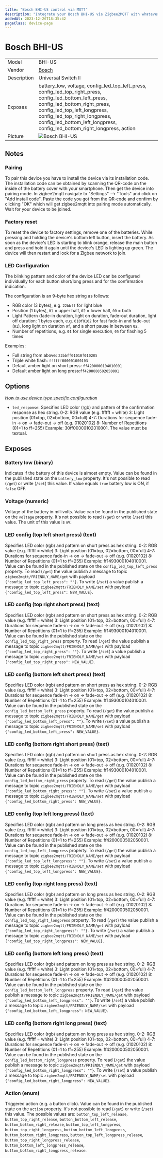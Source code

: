```yaml
---
title: "Bosch BHI-US control via MQTT"
description: "Integrate your Bosch BHI-US via Zigbee2MQTT with whatever smart home infrastructure you are using without the vendor's bridge or gateway."
addedAt: 2023-12-26T18:35:42
pageClass: device-page
---
```


<!-- !!!! -->
<!-- ATTENTION: This file is auto-generated through docgen! -->
<!-- You can only edit the "Notes"-Section between the two comment lines "Notes BEGIN" and "Notes END". -->
<!-- Do not use h1 or h2 heading within "## Notes"-Section. -->
<!-- !!!! -->

# Bosch BHI-US

|     |     |
|-----|-----|
| Model | BHI-US  |
| Vendor  | [Bosch](/supported-devices/#v=Bosch)  |
| Description | Universal Switch II |
| Exposes | battery_low, voltage, config_led_top_left_press, config_led_top_right_press, config_led_bottom_left_press, config_led_bottom_right_press, config_led_top_left_longpress, config_led_top_right_longpress, config_led_bottom_left_longpress, config_led_bottom_right_longpress, action |
| Picture | ![Bosch BHI-US](https://www.zigbee2mqtt.io/images/devices/BHI-US.png) |


<!-- Notes BEGIN: You can edit here. Add "## Notes" headline if not already present. -->
## Notes

### Pairing
To pair this device you have to install the device via its installation code. The installation code can be obtained by scanning the QR-code on the inside of the battery cover with your smartphone. Then get the device into pairing mode. In zigbee2mqtt navigate to  "Settings" --> "Tools" and click on "Add install code". Paste the code you got from the QR-code and confirm by clicking "OK" which will get zigbee2mqtt into pairing mode automatically. Wait for your device to be joined.


### Factory reset
To reset the device to factory settings, remove one of the batteries. While pressing and holding the device's bottom left button, insert the battery. As soon as the device's LED is starting to blink orange, release the main button and press and hold it again until the device's LED is lighting up green. The device will then restart and look for a Zigbee network to join.

### LED Configuration
The blinking pattern and color of the device LED can be configured individually for each button short/long press and for the confirmation indication.

The configuration is an 9-byte hex string as follows:

* RGB color (3 bytes), e.g. `22bbff` for light blue
* Position (1 bytes), `01` = upper half, `02` = lower half, `00` = both
* Light Pattern (fade-in duration, light on duration, fade-out duration, light off duration; 1 bytes each, e.g. `010f0102` for fast fade-in and fade-out (`01`), long light on duration `0f`, and a short pause in between `02`.
* Number of repetitions, e.g. `01` for single execution, `05` for flashing 5 times

Examples:
* Full string from above: `22bbff01010f010205`
* Triple white flash: `ffffff000001000103`
* Default amber light on short press: `ff4200000104010001`
* Default amber light on long press:`ff4200000502050001`
<!-- Notes END: Do not edit below this line -->



## Options
*[How to use device type specific configuration](../guide/configuration/devices-groups.md#specific-device-options)*

* `led_response`: Specifies LED color (rgb) and pattern of the confirmation response as hex string.
0-2: RGB value (e.g. ffffff = white)
3: Light position (01=top, 02=bottom, 00=full)
4-7: Durations for sequence fade-in -> on -> fade-out -> off (e.g. 01020102)
8: Number of Repetitions (01=1 to ff=255)
Example: 30ff00000102010001. The value must be textual.


## Exposes

### Battery low (binary)
Indicates if the battery of this device is almost empty.
Value can be found in the published state on the `battery_low` property.
It's not possible to read (`/get`) or write (`/set`) this value.
If value equals `true` battery low is ON, if `false` OFF.

### Voltage (numeric)
Voltage of the battery in millivolts.
Value can be found in the published state on the `voltage` property.
It's not possible to read (`/get`) or write (`/set`) this value.
The unit of this value is `mV`.

### LED config (top left short press) (text)
Specifies LED color (rgb) and pattern on short press as hex string.
0-2: RGB value (e.g. ffffff = white)
3: Light position (01=top, 02=bottom, 00=full)
4-7: Durations for sequence fade-in -> on -> fade-out -> off (e.g. 01020102)
8: Number of Repetitions (01=1 to ff=255)
Example: ff1493000104010001.
Value can be found in the published state on the `config_led_top_left_press` property.
To read (`/get`) the value publish a message to topic `zigbee2mqtt/FRIENDLY_NAME/get` with payload `{"config_led_top_left_press": ""}`.
To write (`/set`) a value publish a message to topic `zigbee2mqtt/FRIENDLY_NAME/set` with payload `{"config_led_top_left_press": NEW_VALUE}`.

### LED config (top right short press) (text)
Specifies LED color (rgb) and pattern on short press as hex string.
0-2: RGB value (e.g. ffffff = white)
3: Light position (01=top, 02=bottom, 00=full)
4-7: Durations for sequence fade-in -> on -> fade-out -> off (e.g. 01020102)
8: Number of Repetitions (01=1 to ff=255)
Example: ff1493000104010001.
Value can be found in the published state on the `config_led_top_right_press` property.
To read (`/get`) the value publish a message to topic `zigbee2mqtt/FRIENDLY_NAME/get` with payload `{"config_led_top_right_press": ""}`.
To write (`/set`) a value publish a message to topic `zigbee2mqtt/FRIENDLY_NAME/set` with payload `{"config_led_top_right_press": NEW_VALUE}`.

### LED config (bottom left short press) (text)
Specifies LED color (rgb) and pattern on short press as hex string.
0-2: RGB value (e.g. ffffff = white)
3: Light position (01=top, 02=bottom, 00=full)
4-7: Durations for sequence fade-in -> on -> fade-out -> off (e.g. 01020102)
8: Number of Repetitions (01=1 to ff=255)
Example: ff1493000104010001.
Value can be found in the published state on the `config_led_bottom_left_press` property.
To read (`/get`) the value publish a message to topic `zigbee2mqtt/FRIENDLY_NAME/get` with payload `{"config_led_bottom_left_press": ""}`.
To write (`/set`) a value publish a message to topic `zigbee2mqtt/FRIENDLY_NAME/set` with payload `{"config_led_bottom_left_press": NEW_VALUE}`.

### LED config (bottom right short press) (text)
Specifies LED color (rgb) and pattern on short press as hex string.
0-2: RGB value (e.g. ffffff = white)
3: Light position (01=top, 02=bottom, 00=full)
4-7: Durations for sequence fade-in -> on -> fade-out -> off (e.g. 01020102)
8: Number of Repetitions (01=1 to ff=255)
Example: ff1493000104010001.
Value can be found in the published state on the `config_led_bottom_right_press` property.
To read (`/get`) the value publish a message to topic `zigbee2mqtt/FRIENDLY_NAME/get` with payload `{"config_led_bottom_right_press": ""}`.
To write (`/set`) a value publish a message to topic `zigbee2mqtt/FRIENDLY_NAME/set` with payload `{"config_led_bottom_right_press": NEW_VALUE}`.

### LED config (top left long press) (text)
Specifies LED color (rgb) and pattern on long press as hex string.
0-2: RGB value (e.g. ffffff = white)
3: Light position (01=top, 02=bottom, 00=full)
4-7: Durations for sequence fade-in -> on -> fade-out -> off (e.g. 01020102)
8: Number of Repetitions (01=1 to ff=255)
Example: ff4200000502050001.
Value can be found in the published state on the `config_led_top_left_longpress` property.
To read (`/get`) the value publish a message to topic `zigbee2mqtt/FRIENDLY_NAME/get` with payload `{"config_led_top_left_longpress": ""}`.
To write (`/set`) a value publish a message to topic `zigbee2mqtt/FRIENDLY_NAME/set` with payload `{"config_led_top_left_longpress": NEW_VALUE}`.

### LED config (top right long press) (text)
Specifies LED color (rgb) and pattern on long press as hex string.
0-2: RGB value (e.g. ffffff = white)
3: Light position (01=top, 02=bottom, 00=full)
4-7: Durations for sequence fade-in -> on -> fade-out -> off (e.g. 01020102)
8: Number of Repetitions (01=1 to ff=255)
Example: ff4200000502050001.
Value can be found in the published state on the `config_led_top_right_longpress` property.
To read (`/get`) the value publish a message to topic `zigbee2mqtt/FRIENDLY_NAME/get` with payload `{"config_led_top_right_longpress": ""}`.
To write (`/set`) a value publish a message to topic `zigbee2mqtt/FRIENDLY_NAME/set` with payload `{"config_led_top_right_longpress": NEW_VALUE}`.

### LED config (bottom left long press) (text)
Specifies LED color (rgb) and pattern on long press as hex string.
0-2: RGB value (e.g. ffffff = white)
3: Light position (01=top, 02=bottom, 00=full)
4-7: Durations for sequence fade-in -> on -> fade-out -> off (e.g. 01020102)
8: Number of Repetitions (01=1 to ff=255)
Example: ff4200000502050001.
Value can be found in the published state on the `config_led_bottom_left_longpress` property.
To read (`/get`) the value publish a message to topic `zigbee2mqtt/FRIENDLY_NAME/get` with payload `{"config_led_bottom_left_longpress": ""}`.
To write (`/set`) a value publish a message to topic `zigbee2mqtt/FRIENDLY_NAME/set` with payload `{"config_led_bottom_left_longpress": NEW_VALUE}`.

### LED config (bottom right long press) (text)
Specifies LED color (rgb) and pattern on long press as hex string.
0-2: RGB value (e.g. ffffff = white)
3: Light position (01=top, 02=bottom, 00=full)
4-7: Durations for sequence fade-in -> on -> fade-out -> off (e.g. 01020102)
8: Number of Repetitions (01=1 to ff=255)
Example: ff4200000502050001.
Value can be found in the published state on the `config_led_bottom_right_longpress` property.
To read (`/get`) the value publish a message to topic `zigbee2mqtt/FRIENDLY_NAME/get` with payload `{"config_led_bottom_right_longpress": ""}`.
To write (`/set`) a value publish a message to topic `zigbee2mqtt/FRIENDLY_NAME/set` with payload `{"config_led_bottom_right_longpress": NEW_VALUE}`.

### Action (enum)
Triggered action (e.g. a button click).
Value can be found in the published state on the `action` property.
It's not possible to read (`/get`) or write (`/set`) this value.
The possible values are: `button_top_left_release`, `button_top_right_release`, `button_bottom_left_release`, `button_bottom_right_release`, `button_top_left_longpress`, `button_top_right_longpress`, `button_bottom_left_longpress`, `button_bottom_right_longpress`, `button_top_left_longpress_release`, `button_top_right_longpress_release`, `button_bottom_left_longpress_release`, `button_bottom_right_longpress_release`.

